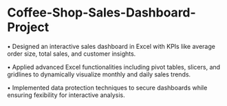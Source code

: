# Coffee-Shop-Sales-Dashboard-Project

 • Designed an interactive sales dashboard in Excel with KPIs like average order size, total sales, and customer insights.
 
 • Applied advanced Excel functionalities including pivot tables, slicers, and gridlines to dynamically visualize monthly
 and daily sales trends.

 • Implemented data protection techniques to secure dashboards while ensuring fexibility for interactive analysis.
